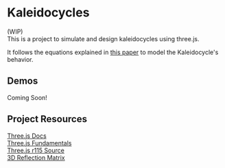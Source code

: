 # Kaleidocycles

(WIP)<br>
This is a project to simulate and design kaleidocycles using three.js. 

It follows the equations explained in [this paper](kaleidocycles_theory.pdf) to model the Kaleidocycle's behavior. 

## Demos
Coming Soon!

## Project Resources
[Three.js Docs](https://threejs.org) <br>
[Three.js Fundamentals](https://threejsfundamentals.org) <br>
[Three.js r115 Source](https://github.com/mrdoob/three.js/releases/tag/r115) <br>
[3D Reflection Matrix](https://en.wikipedia.org/wiki/Transformation_matrix#Reflection_2)


